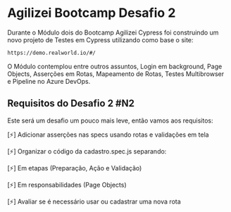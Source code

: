 
# Agilizei Bootcamp Desafio 2

Durante o Módulo dois do Bootcamp Agilizei Cypress foi construindo um novo projeto de Testes em Cypress utilizando como base o site:

```bash
https://demo.realworld.io/#/
```
O Módulo contemplou entre outros assuntos, Login em background, Page Objects, Asserções em Rotas, Mapeamento de Rotas, Testes Multibrowser e Pipeline no Azure DevOps.

## Requisitos do Desafio 2 #N2
Este será um desafio um pouco mais leve, então vamos aos requisitos:

[⚡️] Adicionar asserções nas specs usando rotas e validações em tela 

[⚡️] Organizar o código da cadastro.spec.js separando:

  [⚡️] Em etapas (Preparação, Ação e Validação)

  [⚡️] Em responsabilidades (Page Objects)

  [⚡️] Avaliar se é necessário usar ou cadastrar uma nova rota

